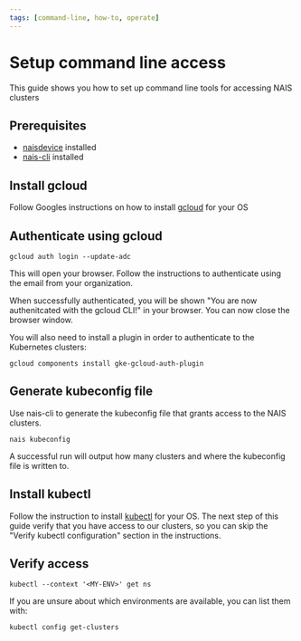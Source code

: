 ```yaml
---
tags: [command-line, how-to, operate]
---
```


# Setup command line access

This guide shows you how to set up command line tools for accessing NAIS clusters

## Prerequisites

- [naisdevice](../naisdevice/how-to/install.md) installed
- [nais-cli](../cli/how-to/install.md) installed

## Install gcloud

Follow Googles instructions on how to install [gcloud](https://cloud.google.com/sdk/docs/install) for your OS

## Authenticate using gcloud

```shell
gcloud auth login --update-adc
```

This will open your browser.
Follow the instructions to authenticate using the email from your organization.

When successfully authenticated, you will be shown "You are now authenitcated with the gcloud CLI!" in your browser.
You can now close the browser window.

You will also need to install a plugin in order to authenticate to the Kubernetes clusters:

```shell
gcloud components install gke-gcloud-auth-plugin
```

## Generate kubeconfig file

Use nais-cli to generate the kubeconfig file that grants access to the NAIS clusters.

```shell
nais kubeconfig
```

A successful run will output how many clusters and where the kubeconfig file is written to.

## Install kubectl

Follow the instruction to install [kubectl](https://kubernetes.io/docs/tasks/tools/) for your OS. 
The next step of this guide verify that you have access to our clusters, so you can skip the "Verify kubectl configuration" section in the instructions.

## Verify access

```shell
kubectl --context '<MY-ENV>' get ns
```

If you are unsure about which environments are available, you can list them with:

```shell
kubectl config get-clusters
```
